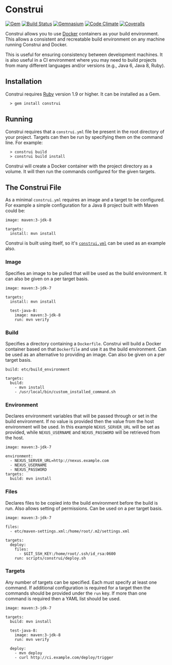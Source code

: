 # Construi

[![Gem](https://img.shields.io/gem/v/construi.svg?style=plastic)](https://rubygems.org/gems/construi)
[![Build Status](http://jenkins.mylonelybear.org/buildStatus/icon?job=construi-develop&style=plastic)](http://jenkins.mylonelybear.org/job/construi-develop/)
[![Gemnasium](https://img.shields.io/gemnasium/mathiasbynens/he.svg?style=plastic)](https://gemnasium.com/lstephen/construi)
[![Code Climate](https://img.shields.io/codeclimate/github/lstephen/construi.svg?style=plastic)](https://codeclimate.com/github/lstephen/construi)
[![Coveralls](https://img.shields.io/coveralls/lstephen/construi/origin/develop.svg?style=plastic)](https://coveralls.io/r/lstephen/construi)

Construi allows you to use [Docker](http://www.docker.com) containers as your build environment.
This allows a consistent and recreatable build environment on any machine running Construi
and Docker.

This is useful for ensuring consistency between development machines.
It is also useful in a CI environment where you may need to build projects from many different
languages and/or versions (e.g., Java 6, Java 8, Ruby).

## Installation

Construi requires [Ruby](http://www.ruby-lang.org) version 1.9 or higher.
It can be installed as a Gem.

```
  > gem install construi
```

## Running

Construi requires that a `construi.yml` file be present in the root directory of your project.
Targets can then be run by specifying them on the command line. For example:

```
  > construi build
  > construi build install
```

Construi will create a Docker container with the project directory as a volume.
It will then run the commands configured for the given targets.

## The Construi File

As a minimal `construi.yml` requires an image and a target to be configured.
For example a simple configuration for a Java 8 project built with Maven could be:

```
image: maven:3-jdk-8

targets:
  install: mvn install
```

Construi is built using itself, so it's
[`construi.yml`](https://github.com/lstephen/construi/blob/develop/construi.yml)
can be used as an example also.

### Image

Specifies an image to be pulled that will be used as the build environment.
It can also be given on a per target basis.

```
image: maven:3-jdk-7

targets:
  install: mvn install

  test-java-8:
    image: maven:3-jdk-8
    run: mvn verify
```

### Build

Specifies a directory containing a `Dockerfile`.
Construi will build a Docker container based on that `Dockerfile` and use it as the build
environment.
Can be used as an alternative to providing an image.
Can also be given on a per target basis.

```
build: etc/build_environment

targets:
  build:
    - mvn install
    - /usr/local/bin/custom_installed_command.sh
```

### Environment

Declares environment variables that will be passed through or set in the build environment.
If no value is provided then the value from the host environment will be used.
In this example `NEXUS_SERVER_URL` will be set as provided, while `NEXUS_USERNAME` and
`NEXUS_PASSWORD` will be retrieved from the host.

```
image: maven:3-jdk-7

environment:
  - NEXUS_SERVER_URL=http://nexus.example.com
  - NEXUS_USERNAME
  - NEXUS_PASSWORD
targets:
  build: mvn install
```

### Files

Declares files to be copied into the build environment before the build is run.
Also allows setting of permissions.
Can be used on a per target basis.

```
image: maven:3-jdk-7

files:
  - etc/maven-settings.xml:/home/root/.m2/settings.xml

targets:
  deploy:
    files:
      - $GIT_SSH_KEY:/home/root/.ssh/id_rsa:0600
    run: scripts/construi/deploy.sh
```

### Targets

Any number of targets can be specified.
Each must specify at least one command.
If additional configuration is required for a target then the commands should be provided
under the `run` key.
If more than one command is required then a YAML list should be used.

```
image: maven:3-jdk-7

targets:
  build: mvn install

  test-java-8:
    image: maven:3-jdk-8
    run: mvn verify

  deploy:
    - mvn deploy
    - curl http://ci.example.com/deploy/trigger
```


